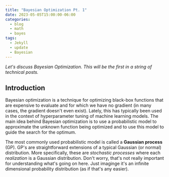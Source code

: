 ```yaml
---
title: "Bayesian Optimization Pt. 1"
date: 2023-05-05T15:00:00-06:00
categories:
  - blog
  - math
  - bayes
tags:
  - Jekyll
  - update
  - Bayesian
---
```


_Let's discuss Bayesian Optimization. This will be the first in a string of technical posts._

## Introduction
Bayesian optimization is a technique for optimizing black-box functions that are expensive to evaluate and for which we have no gradient (in many cases, the gradient doesn't even exist). Lately, this has typically been used in the context of hyperparameter tuning of machine learning models. The main idea behind Bayesian optimization is to use a probabilistic model to approximate the unknown function being optimized and to use this model to guide the search for the optimum.

The most commonly used probabilistic model is called a __Gaussian process__ (GP). GP's are straightforward extensions of a typical Gaussian (or normal) distribution. More specifically, these are _stochastic processes_ where each _realization_ is a Gaussian distribution. Don't worry, that's not really important for understanding what's going on here. Just imaginge it's an infinite dimensional probability distribution (as if that's any easier).
